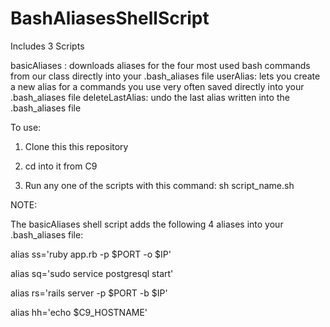 # BashAliasesShellScript

Includes 3 Scripts

basicAliases : downloads aliases for the four most used bash commands from our class directly into your .bash_aliases file
userAlias: lets you create a new alias for a commands you use very often saved directly into your .bash_aliases file
deleteLastAlias: undo the last alias written into the .bash_aliases file

To use:

1. Clone this this repository

2. cd into it from C9

3. Run any one of the scripts with this command: sh script_name.sh

NOTE: 

The basicAliases shell script adds the following 4 aliases into your .bash_aliases file:

alias ss='ruby app.rb -p $PORT -o $IP'

alias sq='sudo service postgresql start'

alias rs='rails server -p $PORT -b $IP'

alias hh='echo $C9_HOSTNAME'
